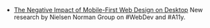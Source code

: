 - [The Negative Impact of Mobile-First Web Design on Desktop](https://www.nngroup.com/articles/content-dispersion/) New research by Nielsen Norman Group on #WebDev and #A11y.